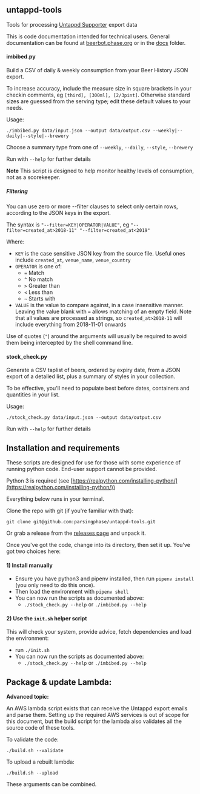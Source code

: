 ## untappd-tools

Tools for processing [Untappd Supporter](https://untappd.com/supporter) export data

This is code documentation intended for technical users. General documentation can be found at 
[beerbot.phase.org](https://beerbot.phase.org) or in the [docs](docs/index.md) folder.

#### imbibed.py

Build a CSV of daily & weekly consumption from your Beer History JSON export.

To increase accuracy, include the measure size in square brackets in your checkin comments, eg `[third], [300ml], [2/3pint]`.
Otherwise standard sizes are guessed from the serving type; edit these default values to your needs.

Usage:

    ./imbibed.py data/input.json --output data/output.csv --weekly|--daily|--style|--brewery
   
Choose a summary type from one of `--weekly`, `--daily`, `--style`, `--brewery`   
    
Run with `--help` for further details

 **Note** This script is designed to help monitor healthy levels of consumption, not as a scorekeeper.
 
##### Filtering

You can use zero or more --filter clauses to select only certain rows, according to the JSON keys in the export.

The syntax is `"--filter=KEY|OPERATOR|VALUE"`, eg `"--filter=created_at>2018-11" "--filter=created_at<2019"`

Where:
 - `KEY` is the case sensitive JSON key from the source file. Useful ones include `created_at`, `venue_name`, `venue_country`
 - `OPERATOR` is one of: 
   - `=` Match
   - `^` No match
   - `>` Greater than
   - `<` Less than
   - `~` Starts with
 - `VALUE` is the value to compare against, in a case insensitive manner. Leaving the value blank with `=` allows matching of an empty field.
 Note that all values are processed as strings, so `created_at>2018-11` will include everything from 2018-11-01 onwards  
 
Use of quotes (`"`) around the arguments will usually be required to avoid them being intercepted by the shell command line.
 
#### stock_check.py
 
Generate a CSV taplist of beers, ordered by expiry date, from a JSON export of a detailed list, plus a summary of styles in
your collection.

To be effective, you'll need to populate best before dates, containers and quantities in your list.

Usage:

    ./stock_check.py data/input.json --output data/output.csv

Run with `--help` for further details

## Installation and requirements

These scripts are designed for use for those with some experience of running python code. 
End-user support cannot be provided.

Python 3 is required (see [https://realpython.com/installing-python/](https://realpython.com/installing-python/))

Everything below runs in your terminal.

Clone the repo with git (if you're familiar with that):
        
    git clone git@github.com:parsingphase/untappd-tools.git
    
Or grab a release from the [releases page](https://github.com/parsingphase/untappd-tools/releases) and unpack it.

Once you've got the code, change into its directory, then set it up. You've got two choices here:

#### 1) Install manually

 - Ensure you have python3 and pipenv installed, then run `pipenv install` (you only need to do this once).
 - Then load the environment with `pipenv shell`
 - You can now run the scripts as documented above:
   - `./stock_check.py --help` or `./imbibed.py --help`  
   
#### 2) Use the `init.sh` helper script

This will check your system, provide advice, fetch dependencies and load the environment:

 - run `./init.sh`  
 - You can now run the scripts as documented above:
   - `./stock_check.py --help` or `./imbibed.py --help`      
    
## Package & update Lambda:

**Advanced topic:**

An AWS lambda script exists that can receive the Untappd export emails and parse them. 
Setting up the required AWS services is out of scope for this document, but the build script for the lambda also
validates all the source code of these tools.

To validate the code:

    ./build.sh --validate
    
To upload a rebuilt lambda:    

    ./build.sh --upload
    
These arguments can be combined.    
    